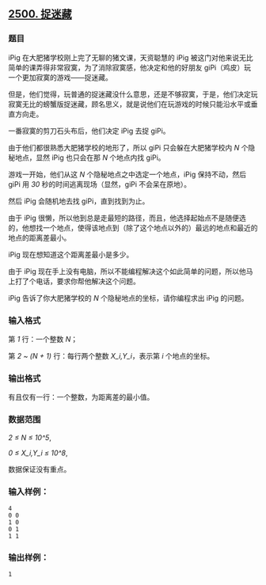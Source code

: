 ## [2500. 捉迷藏](https://www.acwing.com/problem/content/2502/)

### 题目

iPig 在大肥猪学校刚上完了无聊的猪文课，天资聪慧的 iPig 被这门对他来说无比简单的课弄得非常寂寞，为了消除寂寞感，他决定和他的好朋友 giPi（鸡皮）玩一个更加寂寞的游戏——捉迷藏。

但是，他们觉得，玩普通的捉迷藏没什么意思，还是不够寂寞，于是，他们决定玩寂寞无比的螃蟹版捉迷藏，顾名思义，就是说他们在玩游戏的时候只能沿水平或垂直方向走。

一番寂寞的剪刀石头布后，他们决定 iPig 去捉 giPi。

由于他们都很熟悉大肥猪学校的地形了，所以 giPi 只会躲在大肥猪学校内 *N* 个隐秘地点，显然 iPig 也只会在那 *N* 个地点内找 giPi。

游戏一开始，他们从这 *N* 个隐秘地点之中选定一个地点，iPig 保持不动，然后 giPi 用 *30* 秒的时间逃离现场（显然，giPi 不会呆在原地）。

然后 iPig 会随机地去找 giPi，直到找到为止。

由于 iPig 很懒，所以他到总是走最短的路径，而且，他选择起始点不是随便选的，他想找一个地点，使得该地点到（除了这个地点以外的）最远的地点和最近的地点的距离差最小。

iPig 现在想知道这个距离差最小是多少。

由于 iPig 现在手上没有电脑，所以不能编程解决这个如此简单的问题，所以他马上打了个电话，要求你帮他解决这个问题。

iPig 告诉了你大肥猪学校的 *N* 个隐秘地点的坐标，请你编程求出 iPig 的问题。

### 输入格式

第 *1* 行：一个整数 *N*；

第 *2 ~ (N + 1)* 行：每行两个整数 *X_i,Y_i*，表示第 *i* 个地点的坐标。

### 输出格式

有且仅有一行：一个整数，为距离差的最小值。

### 数据范围

*2 ≤ N ≤ 10^5*,

*0 ≤ X_i,Y_i ≤ 10^8*,

数据保证没有重点。

### 输入样例：

```
4
0 0
1 0
0 1
1 1
```

### 输出样例：

```
1
```
